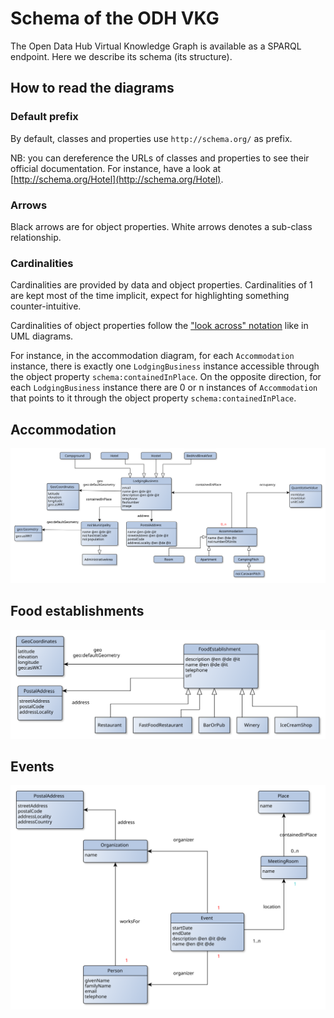 <!--
SPDX-FileCopyrightText: NOI Techpark <digital@noi.bz.it>

SPDX-License-Identifier: CC0-1.0
-->

# Schema of the ODH VKG

The Open Data Hub Virtual Knowledge Graph is available as a SPARQL endpoint.
Here we describe its schema (its structure).

## How to read the diagrams

### Default prefix
By default, classes and properties use `http://schema.org/` as prefix.

NB: you can dereference the URLs of classes and properties to see their official documentation. For instance, have a look at [http://schema.org/Hotel](http://schema.org/Hotel).

### Arrows

Black arrows are for object properties. White arrows denotes a sub-class relationship.


### Cardinalities
Cardinalities are provided by data and object properties. Cardinalities of 1 are kept most of the time implicit, expect for highlighting something counter-intuitive.

Cardinalities of object properties follow the ["look across" notation](https://www.quora.com/How-do-we-read-cardinality-in-a-UML-diagram-or-in-E-A-diagram) like in UML diagrams. 

For instance, in the accommodation diagram, for each `Accommodation` instance, there is exactly one `LodgingBusiness` instance accessible through the object property `schema:containedInPlace`. On the opposite direction, for each `LodgingBusiness` instance there are 0 or n instances of `Accommodation` that points to it through the object property `schema:containedInPlace`.


## Accommodation

![Accommodation diagram](../diagrams/odh-lodging-business.svg)

## Food establishments

![Food establishment diagram](../diagrams/odh-food-establishment.svg)


## Events
![Event diagram](../diagrams/odh-event.svg)